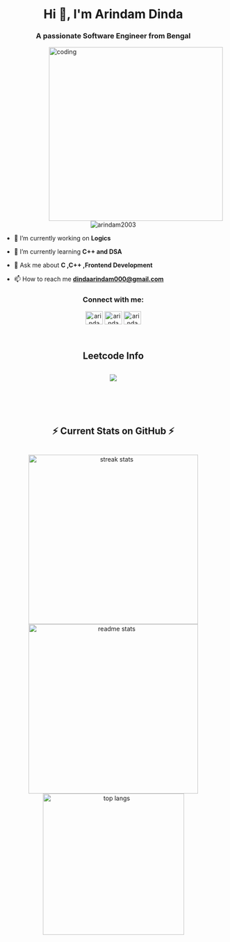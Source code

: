 <h1 align="center">Hi 👋, I'm Arindam Dinda</h1>
<h3 align="center">A passionate Software Engineer from Bengal</h3>

<img align="right" alt="coding" width="400" src="https://user-images.githubusercontent.com/55389276/140866485-8fb1c876-9a8f-4d6a-98dc-08c4981eaf70.gif">


<p align="center"> <img src="https://komarev.com/ghpvc/?username=arindam2003&label=Profile%20views&color=0e75b6&style=flat" alt="arindam2003" /> </p>

<div>
  <div>
    
  - 🔭 I’m currently working on **Logics**
    
  - 🌱 I’m currently learning **C++ and DSA**

- 💬 Ask me about **C ,C++ ,Frontend Development**

- 📫 How to reach me **dindaarindam000@gmail.com**

  </div>
<!--   <div>
    <img >
  </div> -->
</div>

<h3 align="center">Connect with me:</h3>
<p align="center">
<a href="https://www.linkedin.com/in/arindam-dinda-01b652284?utm_source=share&utm_campaign=share_via&utm_content=profile&utm_medium=android_app" target="blank"><img align="center" src="https://raw.githubusercontent.com/rahuldkjain/github-profile-readme-generator/master/src/images/icons/Social/linked-in-alt.svg" alt="arindam dinda" height="30" width="40" /></a>
<a href="https://fb.com/arindam dinda" target="blank"><img align="center" src="https://raw.githubusercontent.com/rahuldkjain/github-profile-readme-generator/master/src/images/icons/Social/facebook.svg" alt="arindam dinda" height="30" width="40" /></a>
<a href="https://instagram.com/arindam_dinda_" target="blank"><img align="center" src="https://raw.githubusercontent.com/rahuldkjain/github-profile-readme-generator/master/src/images/icons/Social/instagram.svg" alt="arindam_dinda_" height="30" width="40" /></a>
</p>

<!--<h3 align="center">Languages and Tools:</h3>
<p align="center"> <a href="https://www.cprogramming.com/" target="_blank" rel="noreferrer"> <img src="https://raw.githubusercontent.com/devicons/devicon/master/icons/c/c-original.svg" alt="c" width="40" height="40"/> </a> <a href="https://www.w3schools.com/cpp/" target="_blank" rel="noreferrer"> <img src="https://raw.githubusercontent.com/devicons/devicon/master/icons/cplusplus/cplusplus-original.svg" alt="cplusplus" width="40" height="40"/> </a> <a href="https://www.w3schools.com/css/" target="_blank" rel="noreferrer"> <img src="https://raw.githubusercontent.com/devicons/devicon/master/icons/css3/css3-original-wordmark.svg" alt="css3" width="40" height="40"/> </a> <a href="https://www.w3.org/html/" target="_blank" rel="noreferrer"> <img src="https://raw.githubusercontent.com/devicons/devicon/master/icons/html5/html5-original-wordmark.svg" alt="html5" width="40" height="40"/> </a> <a href="https://developer.mozilla.org/en-US/docs/Web/JavaScript" target="_blank" rel="noreferrer"> <img src="https://raw.githubusercontent.com/devicons/devicon/master/icons/javascript/javascript-original.svg" alt="javascript" width="40" height="40"/> </a> <a href="https://www.python.org" target="_blank" rel="noreferrer"> <img src="https://raw.githubusercontent.com/devicons/devicon/master/icons/python/python-original.svg" alt="python" width="40" height="40"/> </a> </p>-->

<div align="center">
<!--   <h2>🐍 Contributions 🐍</h2>
  <img alt="snake eating my contributions" src="https://raw.githubusercontent.com/salesp07/salesp07/output/github-contribution-grid-snake.svg" />
</div> -->
<br/>
  
<h2 align="center">Leetcode Info<h2> 
  
<!--<p align="center">
  <a href="https://leetcode.com/Arindam24/" target="_blank"><img align="center" src="https://leetcode.com/static/images/badges/2024/gif/2024-02.gif" alt="jyot" height="200" width="200" /></a>
  <a href="https://leetcode.com/Arindam24/" target="_blank"><img align="center" src="https://leetcode.com/static/images/badges/2024/gif/2024-03.gif" alt="jyot" height="200" width="200" /></a>
  <a href="https://leetcode.com/Arindam24/" target="_blank"><img align="center" src="https://assets.leetcode.com/static_assets/marketing/2024-50.gif" alt="jyot" height="200" width="200" /></a>
  <a href="https://leetcode.com/Arindam24/" target="_blank"><img align="center" src="https://assets.leetcode.com/static_assets/marketing/2024-100.gif" alt="jyot" height="200" width="200" /></a>
</p>-->

<p align="center">
  
  <img  align=top flex-grow=1 src="https://leetcard.jacoblin.cool/arindamdinda24?theme=dark&font=Nunito&ext=heatmap" />  
</p> 
<br/>
<!--
<b>⚡ Github Stats</b>
<p float="left">
<img height="205em" src="https://raw.githubusercontent.com/sudiptob2/action-based-github-stats/master/generated/overview.svg#gh-dark-mode-only" /> 
<img height="205em" src="https://raw.githubusercontent.com/sudiptob2/action-based-github-stats/master/generated/languages.svg#gh-dark-mode-only"/>
</p>
-->
<!--
<b>&#128200; Competitive Programming</b>
<p float="left">
<img  align=top flex-grow=1 src="https://leetcard.jacoblin.cool/arindamdinda24?theme=dark&font=Nunito&ext=heatmap" />
<img height="280em" src="https://raw.githubusercontent.com/sudiptob2/cf-stats/main/output/light_card.svg" />
</p> -->


<br/>
  <h2 align="center">⚡ Current Stats on GitHub ⚡</h2>
<br>
<div align=center>
  <img width=390 src="https://streak-stats.demolab.com/?user=Arindam2003&count_private=true&theme=react&border_radius=10" alt="streak stats"/>
  <img width=390 src="https://github-readme-stats.vercel.app/api?username=Arindam2003&show_icons=true&theme=react&rank_icon=github&border_radius=10" alt="readme stats" />
  <img width=325 align="center" src="https://github-readme-stats.vercel.app/api/top-langs/?username=Arindam2003&hide=HTML&langs_count=8&layout=compact&theme=react&border_radius=10&size_weight=0.5&count_weight=0.5&exclude_repo=github-readme-stats" alt="top langs" />
</div>

  <br/>

<br/><br/>
